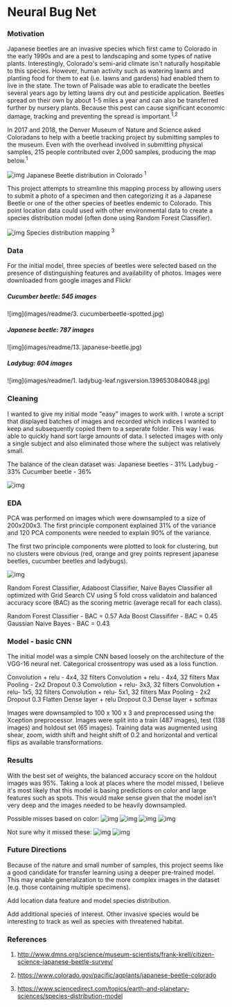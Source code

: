 # Neural Bug Net

### Motivation

Japanese beetles are an invasive species which first came to Colorado in the early 1990s and are a pest to landscaping and some types of native plants. Interestingly, Colorado's semi-arid climate isn't naturally hospitable to this species. However, human activity such as watering lawns and planting food for them to eat (i.e. lawns and gardens) had enabled them to live in the state. The town of Palisade was able to eradicate the beetles several years ago by letting lawns dry out and pesticide application. Beetles spread on their own by about 1-5 miles a year and can also be transferred further by nursery plants. Because this pest can cause significant economic damage, tracking and preventing the spread is important.<sup>1,2</sup>

In 2017 and 2018, the Denver Museum of Nature and Science asked Coloradans to help with a beetle tracking project by submitting samples to the museum. Even with the overhead involved in submitting physical samples, 215 people contributed over 2,000 samples, producing the map below.<sup>1</sup>

![img](images/readme/beetle_distribution.png)
Japanese Beetle distribution in Colorado <sup>1</sup>

This project attempts to streamline this mapping process by allowing users to submit a photo of a specimen and then categorizing it as a Japanese Beetle or one of the other species of beetles endemic to Colorado. This point location data could used with other environmental data to create a species distribution model (often done using Random Forest Classifier).  

![img](images/readme/species_distribution.png)
Species distribution mapping <sup>3</sup>

### Data
For the initial model, three species of beetles were selected based on the presence of distinguishing features and availability of photos. Images were downloaded from google images and Flickr

##### Cucumber beetle: 545 images
![img](images/readme/3. cucumberbeetle-spotted.jpg)

##### Japanese beetle: 787 images
![img](images/readme/13. japanese-beetle.jpg)

##### Ladybug: 604 images
![img](images/readme/1. ladybug-leaf.ngsversion.1396530840848.jpg)


### Cleaning
I wanted to give my initial mode "easy" images to work with. I wrote a script that displayed batches of images and recorded which indices I wanted to keep and subsequently copied them to a seperate folder. This way I was able to quickly hand sort large amounts of data. I selected images with only a single subject and also eliminated those where the subject was relatively small.

The balance of the clean dataset was:
Japanese beetles - 31%
Ladybug - 33%
Cucumber beetle - 36%

![img](images/readme/image_selection.png)

### EDA
PCA was performed on images which were downsampled to a size of 200x200x3.
The first principle component explained 31% of the variance and 120 PCA components were needed to explain 90% of the variance.

The first two principle components were plotted to look for clustering, but no clusters were obvious (red, orange and grey points represent japanese beetles, cucumber beetles and ladybugs).

![img](images/readme/pca_results.png)

Random Forest Classifier, Adaboost Classifier, Naive Bayes Classifier all optimized with Grid Search CV using 5 fold cross validatoin and balanced accuracy score (BAC) as the scoring metric (average recall for each class).

Random Forest Classifier - BAC = 0.57
Ada Boost Classififer - BAC = 0.45
Gaussian Naive Bayes - BAC = 0.43

### Model - basic CNN
The initial model was a simple CNN based loosely on the architecture of the VGG-16 neural net. Categorical crossentropy was used as a loss function.

Convolution + relu - 4x4, 32 filters
Convolution + relu - 4x4, 32 filters
Max Pooling - 2x2
Dropout 0.3
Convolution + relu- 3x3, 32 filters
Convolution + relu- 1x5, 32 filters
Convolution + relu- 5x1, 32 filters
Max Pooling - 2x2
Dropout 0.3
Flatten
Dense layer + relu
Dropout 0.3
Dense layer + softmax

Images were downsampled to 100 x 100 x 3 and preprocessed using the Xception preprocessor. Images were split into a train (487 images), test (138 images) and holdout set (65 images). Training data was augmented using shear, zoom, width shift and height shift of 0.2 and horizontal and vertical flips as available transformations.   

### Results

With the best set of weights, the balanced accuracy score on the holdout images was 95%.
Taking a look at places where the model missed, I believe it's most likely that this model is basing predictions on color and large features such as spots. This would make sense given that the model isn't very deep and the images needed to be heavily downsampled.

Possible misses based on color:
![img](images/readme/missed3.png)
![img](images/readme/missed4.png)
![img](images/readme/missed5.png)
![img](images/readme/test3.png)

Not sure why it missed these:
![img](images/readme/test2.png)
![img](images/readme/missed1.png)

### Future Directions

Because of the nature and small number of samples, this project seems like a good candidate for transfer learning using a deeper pre-trained model. This may enable generalization to the more complex images in the dataset (e.g. those containing multiple specimens).

Add location data feature and model species distribution.

Add additional species of interest. Other invasive species would be interesting to track as well as species with threatened habitat.

### References
1. http://www.dmns.org/science/museum-scientists/frank-krell/citizen-science-japanese-beetle-survey/

2. https://www.colorado.gov/pacific/agplants/japanese-beetle-colorado

3. https://www.sciencedirect.com/topics/earth-and-planetary-sciences/species-distribution-model
